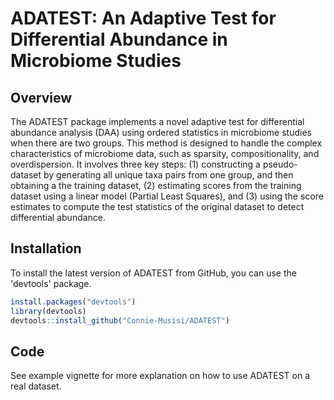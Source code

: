 # ADATEST: An Adaptive Test for Differential Abundance in Microbiome Studies
## Overview
The ADATEST package implements a novel adaptive test for differential abundance analysis (DAA) using ordered statistics in microbiome studies when there are two groups. This method is designed to handle the complex characteristics of microbiome data, such as sparsity, compositionality, and overdispersion.  It involves three key steps: (1) constructing a pseudo-dataset by generating all unique taxa pairs from one group, and then obtaining a the training dataset, (2) estimating scores from the training dataset using a linear model (Partial Least Squares), and (3) using the score estimates to compute the test statistics of the original dataset to detect differential abundance.

## Installation
To install the latest version of ADATEST from GitHub, you can use the 'devtools' package.
```r
install.packages("devtools")
library(devtools)
devtools::install_github("Connie-Musisi/ADATEST")
```
## Code
See example vignette for more explanation on how to use ADATEST on a real dataset.
